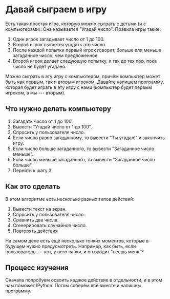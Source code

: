 # Давай сыграем в игру

Есть такая простая игра, которую можно сыграть с детьми (и с компьютерами). Она называется "Угадай число". Правила игры такие:

1. Один игрок загадывает число от 1 до 100.
2. Второй игрок пытается угадать это число.
3. После каждой попытки первый игрок говорит, больше или меньше загаданное число, чем предложенное.
4. Второй игрок делает следующую попытку, и так до тех пор, пока число не будет угадано.

Можно сыграть в эту игру с компьютером, причём компьютер может быть как первым, так и вторым игроком. Давайте напишем программу, которая будет играть в эту игру с нами
(компьютер будет первым игроком, а мы --- вторым).

## Что нужно делать компьютеру

1. Загадать число от 1 до 100.
2. Вывести "Угадай число от 1 до 100".
3. Спросить у пользователя число.
4. Если число равно загаданному, то вывести "Ты угадал!" и закончить игру.
5. Если число больше загаданного, то вывести "Загаданное число меньше".
6. Если число меньше загаданного, то вывести "Загаданное число больше".
7. Перейти к шагу 3.

## Как это сделать

В этом алгоритме есть несколько разных типов действий:

1. Вывести текст на экран.
2. Спросить у пользователя число.
3. Сравнить два числа.
4. Сгенерировать случайное число.
5. Повторять действия

На самом деле есть ещё несколько тонких моментов, которые в будущем нужно предусмотреть. Например, как быть, если пользователь --- кот, у него лапки, и он вводит "неешь меня"?

## Процесс изучения
Сначала попробуем освоить каджое действие в отдельности, и в этом нам поможет IPython. Потом соберём всё вместе и напишем программу.
